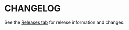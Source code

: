 CHANGELOG
=========

See the [Releases tab](https://github.com/tylerFowler/redux-remote-resource/releases) for release information and changes.
